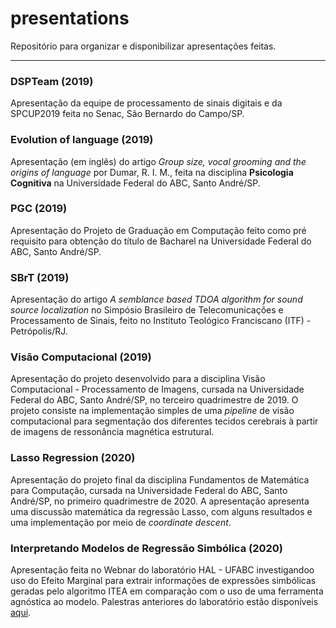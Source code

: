 # presentations

Repositório para organizar e disponibilizar apresentações feitas.

-----

### DSPTeam (2019)

Apresentação da equipe de processamento de sinais digitais e da SPCUP2019 feita no Senac, São Bernardo do Campo/SP.

### Evolution of language (2019)

Apresentação (em inglês) do artigo _Group size, vocal grooming and the origins of language_ por Dumar, R. I. M., feita na disciplina __Psicologia Cognitiva__ na Universidade Federal do ABC, Santo André/SP.

### PGC (2019)

Apresentação do Projeto de Graduação em Computação feito como pré requisito para obtenção do título de Bacharel na Universidade Federal do ABC, Santo André/SP.

### SBrT (2019)

Apresentação do artigo _A semblance based TDOA algorithm for sound source localization_ no Simpósio Brasileiro de Telecomunicações e Processamento de Sinais, feito no Instituto Teológico Franciscano (ITF) - Petrópolis/RJ.

### Visão Computacional (2019)

Apresentação do projeto desenvolvido para a disciplina Visão Computacional - Processamento de Imagens, cursada na Universidade Federal do ABC, Santo André/SP, no terceiro quadrimestre de 2019. O projeto consiste na implementação simples de uma _pipeline_ de visão computacional para segmentação dos diferentes tecidos cerebrais à partir de imagens de ressonância magnética estrutural.

### Lasso Regression (2020)

Apresentação do projeto final da disciplina Fundamentos de Matemática para Computação, cursada na Universidade Federal do ABC, Santo André/SP, no primeiro quadrimestre de 2020. A apresentação apresenta uma discussão matemática da regressão Lasso, com alguns resultados e uma implementação por meio de _coordinate descent_.

### Interpretando Modelos de Regressão Simbólica (2020)

Apresentação feita no Webnar do laboratório HAL - UFABC investigandoo uso do Efeito Marginal para extrair informações de expressões simbólicas geradas pelo algoritmo ITEA em comparação com o uso de uma ferramenta agnóstica ao modelo. Palestras anteriores do laboratório estão disponíveis [aqui](https://www.youtube.com/channel/UCV4TWudCEf_8k4bagpvruXA).
